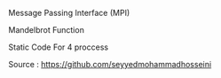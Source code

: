 Message Passing Interface (MPI)

Mandelbrot Function

Static Code For 4 proccess

Source : https://github.com/seyyedmohammadhosseini
